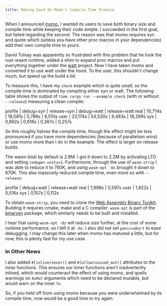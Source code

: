 ```yaml
---
title: Making Good On Momo's Compile-Time Promise
---
```


When I announced [momo], I wanted its users to save both binary size and
compile time while keeping their code simple. I succeeded in the first goal,
but failed regarding the second. The reason was that momo requires syn and
quote which (unless you have other proc macros in your dependencies) add their
own compile time to yours.

David Tolnay was apparently so frustrated with this problem that he took the
rust-wasm runtime, added a shim to expand proc macros and put everything
together under the [watt] project. Now I have taken momo and converted it to
use watt under the hood. To the user, this shouldn't change much, but speed up
the build a bit.

To measure this, I have my `check` example which is quite small, so the compile
time is dominated by compiling either syn or watt. The following table shows
the output of `time cargo run --example check` (with or without `--release`)
measuring a clean compile:

profile | debug+syn | release+syn | debug+watt | release+watt
real    | 10,714s   | 18,081s     |   5,786s   |   6,510s
user    | 23,174s   | 54,530s     |   9,483s   |  18,269s
sys     |  0,892s   |  0,618s     |   0,367s   |   0,257s

So this roughly halves the compile time, though the effect might be less
pronounced if you have more dependencies (because of parallelism wins) or use
momo more than I do in the example. The effect is larger on release builds.

The wasm blob by default is 2.8M. I got it down to 2.2M by activating LTO and
setting `codegen-units=1`. Furthermore, through the use of `wasm-strip` I was
able to reduce it to 760K, and using `wasm-opt -Os` brought it down to 670K.
This also massively reduced compile time, even more so with `--release`:

profile | debug+watt | release+watt
real    |  1,998s    |  0,597s
user    |  1,822s    |  0,516s
sys     |  0,157s    |  0,112s

To obtain `wasm-strip`, you need to clone the [Web Assembly Binary Toolkit].
Building it requires cmake, make and a C compiler. `wasm-opt` is part of the
[binaryen] package, which similarly needs to be built and installed.

I hear that using `wasm-opt -Oz` will reduce size further, at the cost of some
runtime performance, so I left it at `-Os`. I also did not set `panic=abort` to
ease debugging. I may change this later when momo has matured a little, but for 
now, this is plenty fast for my use case.

### In Other News

I also added `#[inline(never)]` and `#[allow(unused_mut)]` attributes to the
inner functions. This ensures our inner functions aren't inadvertently inlined,
which would counteract the effect of using momo, and quells warnings on `AsMut`
arguments which need to be declared mutable, but would warn on the inner `fn`.

So, if you held off from using momo because you were underwhelmed by its
compile time, now would be a good time to try again.

[momo]: https://github.com/llogiq/momo
[watt]: https://github.com/dtolnay/watt
[Web Assembly Binary Toolkit]: https://github.com/WebAssembly/wabt
[binaryen]: https://github.com/WebAssembly/binaryen
